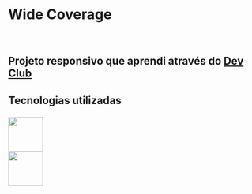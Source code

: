 <h1>Wide Coverage</h1>
<br>
<h2>Projeto responsivo que aprendi através do <a href="https://rodolfomori.com.br/devclub/">Dev Club</a><h2>
  <p>Tecnologias utilizadas</p>
<img src="https://img.shields.io/badge/HTML5-E34F26?style=for-the-badge&logo=html5&logoColor=white" width="70px">
<br>
<img src="https://img.shields.io/badge/CSS3-1572B6?style=for-the-badge&logo=css3&logoColor=white" width="70px">
<br>
